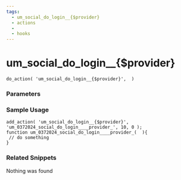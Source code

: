 ```yaml
---
tags: 
  - um_social_do_login__{$provider}
  - actions
  - 
  - hooks
---
```

# um\_social\_do\_login\_\_{$provider}

``` php:no-line-numbers
do_action( 'um_social_do_login__{$provider}',  )
```
<div class='hook-sep'></div>

### Parameters

<div class='hook-sep'></div>



### Sample Usage

``` php:no-line-numbers
add_action( 'um_social_do_login__{$provider}', 'um_0372024_social_do_login____provider_', 10, 0 );
function um_0372024_social_do_login____provider_(  ){
 // do something
}
```
<div class='hook-sep'></div>



### Related Snippets

Nothing was found

